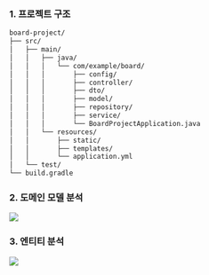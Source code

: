 ### 1. 프로젝트 구조
``` bash
board-project/
├── src/
│   ├── main/
│   │   ├── java/
│   │   │   └── com/example/board/
│   │   │       ├── config/
│   │   │       ├── controller/
│   │   │       ├── dto/
│   │   │       ├── model/
│   │   │       ├── repository/
│   │   │       ├── service/
│   │   │       └── BoardProjectApplication.java
│   │   └── resources/
│   │       ├── static/
│   │       ├── templates/
│   │       └── application.yml
│   └── test/
└── build.gradle
```

### 2. 도메인 모델 분석
<img src="https://github.com/user-attachments/assets/178c82b2-726a-46ca-84c1-5b3a116c9b20">

### 3. 엔티티 분석
<img src="https://github.com/user-attachments/assets/88899733-219d-40ac-a9ff-fcdf9fa04499">


